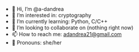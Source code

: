 - 👋 Hi, I’m @a-dandrea
- 👀 I’m interested in: cryptography
- 🌱 I’m currently learning: Python, C/C++
- 💞️ I’m looking to collaborate on (nothing right now)
- 📫 How to reach me: adandrea21@gmail.com
- 🫶 Pronouns: she/her

<!---
a-dandrea/a-dandrea is a ✨ special ✨ repository because its `README.md` (this file) appears on your GitHub profile.
You can click the Preview link to take a look at your changes.
--->

